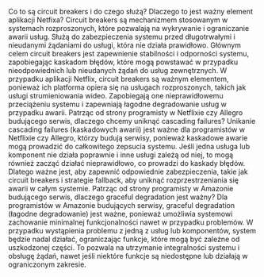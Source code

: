 Co to są circuit breakers i do czego służą? Dlaczego to jest ważny element aplikacji Netfixa? 
Circuit breakers są mechanizmem stosowanym w systemach rozproszonych, które pozwalają na wykrywanie i ograniczanie awarii usług. Służą do zabezpieczenia systemu przed długotrwałymi i nieudanymi żądaniami do usługi, która nie działa prawidłowo. Głównym celem circuit breakers jest zapewnienie stabilności i odporności systemu, zapobiegając kaskadom błędów, które mogą powstawać w przypadku nieodpowiednich lub nieudanych żądań do usług zewnętrznych. W przypadku aplikacji Netflix, circuit breakers są ważnym elementem, ponieważ ich platforma opiera się na usługach rozproszonych, takich jak usługi strumieniowania wideo. Zapobiegają one nieprawidłowemu przeciążeniu systemu i zapewniają łagodne degradowanie usług w przypadku awarii.
Patrząc od strony programisty w Netflixie czy Allegro budującego serwis, dlaczego chcemy uniknąć cascading failures?
Unikanie cascading failures (kaskadowych awarii) jest ważne dla programistów w Netflixie czy Allegro, którzy budują serwisy, ponieważ kaskadowe awarie mogą prowadzić do całkowitego zepsucia systemu. Jeśli jedna usługa lub komponent nie działa poprawnie i inne usługi zależą od niej, to mogą również zacząć działać nieprawidłowo, co prowadzi do kaskady błędów. Dlatego ważne jest, aby zapewnić odpowiednie zabezpieczenia, takie jak circuit breakers i strategie fallback, aby uniknąć rozprzestrzeniania się awarii w całym systemie. 
Patrząc od strony programisty w Amazonie budującego serwis, dlaczego graceful degradation jest ważny?
Dla programistów w Amazonie budujących serwisy, graceful degradation (łagodne degradowanie) jest ważne, ponieważ umożliwia systemowi zachowanie minimalnej funkcjonalności nawet w przypadku problemów. W przypadku wystąpienia problemu z jedną z usług lub komponentów, system będzie nadal działać, ograniczając funkcje, które mogą być zależne od uszkodzonej części. To pozwala na utrzymanie integralności systemu i obsługę żądań, nawet jeśli niektóre funkcje są niedostępne lub działają w ograniczonym zakresie.
